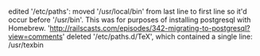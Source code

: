 edited '/etc/paths': moved '/usr/local/bin' from last line to first line so it'd occur before '/usr/bin'. This was for purposes of installing postgresql with Homebrew. 'http://railscasts.com/episodes/342-migrating-to-postgresql?view=comments'
deleted '/etc/paths.d/TeX', which contained a single line: /usr/texbin
